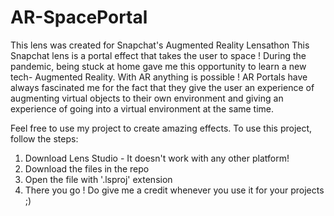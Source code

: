 # AR-SpacePortal
This lens was created for Snapchat's Augmented Reality Lensathon
This Snapchat lens is a portal effect that takes the user to space !
During the pandemic, being stuck at home gave me this opportunity to learn a new tech- Augmented Reality. With AR anything is possible !
AR Portals have always fascinated me for the fact that they give the user an experience of augmenting virtual objects to their own environment and giving an experience of going into a virtual environment at the same time.

Feel free to use my project to create amazing effects.
To use this project, follow the steps:
1. Download Lens Studio - It doesn't work with any other platform!
2. Download the files in the repo
3. Open the file with '.lsproj' extension
4. There you go ! Do give me a credit whenever you use it for your projects ;) 
